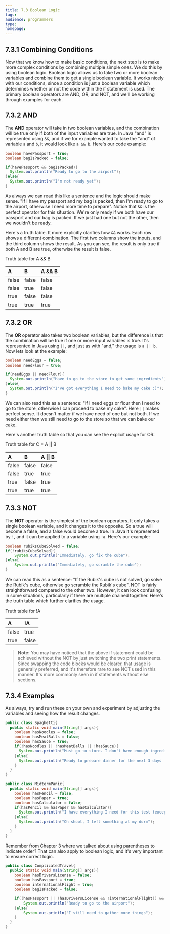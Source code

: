 ```yaml
---
title: 7.3 Boolean Logic
tags:
audience: programmers
type:
homepage:
---
```


## 7.3.1 Combining Conditions

Now that we know how to make basic conditions, the next step is to make more complex conditions by combining multiple simple ones. We do this by using boolean logic. Boolean logic allows us to take two or more boolean variables and combine them to get a single boolean variable. It works nicely with our conditions, since a condition is just a boolean variable which determines whether or not the code within the if statement is used. The primary boolean operators are AND, OR, and NOT, and we'll be working through examples for each.

## 7.3.2 AND

The **AND** operator will take in two boolean variables, and the combination will be true only if both of the input variables are true. In Java "and" is represented using `&&`, and if we for example wanted to take the "and" of variable `a` and `b`, it would look like `a && b`. Here's our code example:

```java
boolean havePassport = true;
boolean bagIsPacked = false;

if(havePassport && bagIsPacked){
  System.out.println("Ready to go to the airport");
}else{
  System.out.println("I'm not ready yet");
}
```

As always we can read this like a sentence and the logic should make sense. "If I have my passport and my bag is packed, then I'm ready to go to the airport, otherwise I need more time to prepare". Notice that `&&` is the perfect operator for this situation. We're only ready if we both have our passport and our bag is packed. If we just had one but not the other, then we wouldn't be ready.

Here's a truth table. It more explicitly clarifies how `&&` works. Each row shows a different combination. The first two columns show the inputs, and the third column shows the result. As you can see, the result is only true if both A and B are true, otherwise the result is false.

Truth table for A && B

| A | B | A && B |
|:--------|:--------|:--------|
| false  | false  | false |
| false  | true  | false |
| true  | false  | false |
| true  | true  | true |

## 7.3.2 OR

The **OR** operator also takes two boolean variables, but the difference is that the combination will be true if one or more input variables is true. It's represented in Java using `||`, and just as with "and," the usage is `a || b`. Now lets look at the example:

```java
boolean needEggs = false;
boolean needFlour = true;

if(needEggs || needFlour){
  System.out.println("Have to go to the store to get some ingredients");
}else{
  System.out.println("I've got everything I need to bake my cake :)");
}
```

We can also read this as a sentence: "If I need eggs or flour then I need to go to the store, otherwise I can proceed to bake my cake". Here `||` makes perfect sense. It doesn't matter if we have need of one but not both. If we need either then we still need to go to the store so that we can bake our cake.

Here's another truth table so that you can see the explicit usage for OR:

Truth table for C = A || B

| A | B | A \|\| B |
|:--------|:--------|:--------|
| false  | false  | false |
| false  | true  | true |
| true  | false  | true |
| true  | true  | true |

## 7.3.3 NOT

The **NOT** operator is the simplest of the boolean operators. It only takes a single boolean variable, and it changes it to the opposite. So a true will become a false, and a false would become a true. In Java it's represented by `!`, and it can be applied to a variable using `!a`. Here's our example:

```java
boolean rubiksCubeSolved = false;
if(!rubiksCubeSolved){
    System.out.println("Immediately, go fix the cube");
}else{
    System.out.println("Immediately, go scramble the cube");
}
```

We can read this as a sentence: "If the Rubik's cube is not solved, go solve the Rubik's cube, otherwise go scramble the Rubik's cube". NOT is fairly straightforward compared to the other two. However, it can look confusing in some situations, particularly if there are multiple chained together. Here's the truth table which further clarifies the usage.  

Truth table for !A

| A | \!A |
|:--------|:--------|
| false  | true  |
| true  | false  |

>**Note:** You may have noticed that the above if statement could be achieved without the NOT by just switching the two print statements. Since swapping the code blocks would be clearer, that usage is generally preferred, and it's therefore rare to see NOT used in this manner. It's more commonly seen in if statements without else sections.

## 7.3.4 Examples

As always, try and run these on your own and experiment by adjusting the variables and seeing how the result changes.

```java
public class Spaghetti{
  public static void main(String[] args){
    boolean hasNoodles = false;
    boolean hasMeatBalls = false;
    boolean hasSauce = true;
    if(!hasNoodles || !hasMeatBalls || !hasSauce){
      System.out.println("Must go to store. I don't have enough ingredients");
    }else{
      System.out.println("Ready to prepare dinner for the next 3 days :D");
    }
  }
}
```

```java
public class MidtermPanic{
  public static void main(String[] args){
    boolean hasPencil = false;
    boolean hasPaper = true;
    boolean hasCalculator = false;
    if(hasPencil && hasPaper && hasCalculator){
      System.out.println("I have everything I need for this test (except for understanding :'( )");
    }else{
      System.out.println("Oh shoot, I left something at my dorm");
    }
  }
}
```

Remember from Chapter 3 where we talked about using parentheses to indicate order? That can also apply to boolean logic, and it's very important to ensure correct logic.

```java
public class ComplicatedTravel{
  public static void main(String[] args){
    boolean hasDriversLicense = false;
    boolean hasPassport = true;
    boolean internationalFlight = true;
    boolean bagIsPacked = false;

    if((hasPassport || (hasDriversLicense && !internationalFlight)) && bagIsPacked){
        System.out.println("Ready to go to the airport");
    }else{
        System.out.println("I still need to gather more things");
    }
  }
}
```

